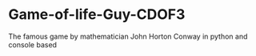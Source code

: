 # Game-of-life-Guy-CDOF3
The famous game by mathematician John Horton Conway in python and console based
